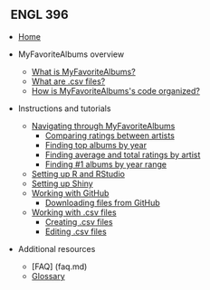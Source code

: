 <!-- _sidebar.md -->

## &nbsp; ENGL 396

* [Home](whatis.md)

* MyFavoriteAlbums overview

  * [What is MyFavoriteAlbums?](whatis.md)
  * [What are .csv files?](csvwhatis.md)
  * [How is MyFavoriteAlbums's code organized?](codeorganization.md)
  
* Instructions and tutorials
  
  * [Navigating through MyFavoriteAlbums](navigating.md)
      * [Comparing ratings between artists](navigating.md/#compare-ratings)
      * [Finding top albums by year](navigating.md/#top-by-year)
      * [Finding average and total ratings by artist](navigating.md/#avg-total-ratings)
      * [Finding #1 albums by year range](navigating.md/#top-by-year-range)
  * [Setting up R and RStudio](rrstudio.md)
  * [Setting up Shiny](shiny.md)
  * [Working with GitHub](github.md)
    * [Downloading files from GitHub](github-download.md)
  * [Working with .csv files](csv.md)
    * [Creating .csv files](csv-create.md)
    * [Editing .csv files](csv-edit.md)

* Additional resources
  
  * [FAQ] (faq.md)
  * [Glossary](glossary.md)

